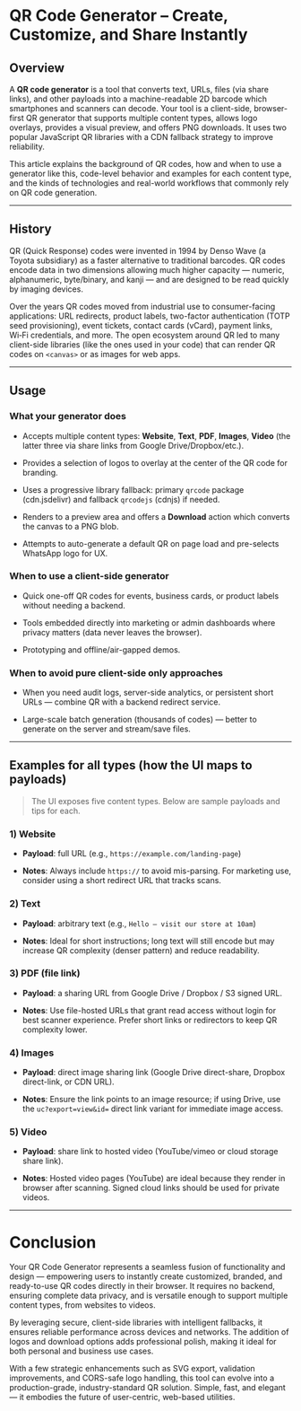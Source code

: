 # QR Code Generator – Create, Customize, and Share Instantly

## Overview
A **QR code generator** is a tool that converts text, URLs, files (via share links), and other payloads into a machine-readable 2D barcode which smartphones and scanners can decode. Your tool is a client-side, browser-first QR generator that supports multiple content types, allows logo overlays, provides a visual preview, and offers PNG downloads. It uses two popular JavaScript QR libraries with a CDN fallback strategy to improve reliability.

This article explains the background of QR codes, how and when to use a generator like this, code-level behavior and examples for each content type, and the kinds of technologies and real-world workflows that commonly rely on QR code generation. 

----------

## History

QR (Quick Response) codes were invented in 1994 by Denso Wave (a Toyota subsidiary) as a faster alternative to traditional barcodes. QR codes encode data in two dimensions allowing much higher capacity — numeric, alphanumeric, byte/binary, and kanji — and are designed to be read quickly by imaging devices.

Over the years QR codes moved from industrial use to consumer-facing applications: URL redirects, product labels, two-factor authentication (TOTP seed provisioning), event tickets, contact cards (vCard), payment links, Wi‑Fi credentials, and more. The open ecosystem around QR led to many client-side libraries (like the ones used in your code) that can render QR codes on `<canvas>` or as images for web apps.

----------

## Usage

### What your generator does

-   Accepts multiple content types: **Website**, **Text**, **PDF**, **Images**, **Video** (the latter three via share links from Google Drive/Dropbox/etc.).
    
-   Provides a selection of logos to overlay at the center of the QR code for branding.
    
-   Uses a progressive library fallback: primary `qrcode` package (cdn.jsdelivr) and fallback `qrcodejs` (cdnjs) if needed.
    
-   Renders to a preview area and offers a **Download** action which converts the canvas to a PNG blob.
    
-   Attempts to auto-generate a default QR on page load and pre-selects WhatsApp logo for UX.
    

### When to use a client-side generator

-   Quick one-off QR codes for events, business cards, or product labels without needing a backend.
    
-   Tools embedded directly into marketing or admin dashboards where privacy matters (data never leaves the browser).
    
-   Prototyping and offline/air-gapped demos.
    

### When to avoid pure client-side only approaches

-   When you need audit logs, server-side analytics, or persistent short URLs — combine QR with a backend redirect service.
    
-   Large-scale batch generation (thousands of codes) — better to generate on the server and stream/save files.
    

----------

## Examples for all types (how the UI maps to payloads)

> The UI exposes five content types. Below are sample payloads and tips for each.

### 1) Website

-   **Payload**: full URL (e.g., `https://example.com/landing-page`)
    
-   **Notes**: Always include `https://` to avoid mis-parsing. For marketing use, consider using a short redirect URL that tracks scans.
    

### 2) Text

-   **Payload**: arbitrary text (e.g., `Hello — visit our store at 10am`)
    
-   **Notes**: Ideal for short instructions; long text will still encode but may increase QR complexity (denser pattern) and reduce readability.
    

### 3) PDF (file link)

-   **Payload**: a sharing URL from Google Drive / Dropbox / S3 signed URL.
    
-   **Notes**: Use file-hosted URLs that grant read access without login for best scanner experience. Prefer short links or redirectors to keep QR complexity lower.
    

### 4) Images

-   **Payload**: direct image sharing link (Google Drive direct-share, Dropbox direct-link, or CDN URL).
    
-   **Notes**: Ensure the link points to an image resource; if using Drive, use the `uc?export=view&id=` direct link variant for immediate image access.
    

### 5) Video

-   **Payload**: share link to hosted video (YouTube/vimeo or cloud storage share link).
    
-   **Notes**: Hosted video pages (YouTube) are ideal because they render in browser after scanning. Signed cloud links should be used for private videos.
    

----------
# Conclusion

Your QR Code Generator represents a seamless fusion of functionality and design — empowering users to instantly create customized, branded, and ready-to-use QR codes directly in their browser. It requires no backend, ensuring complete data privacy, and is versatile enough to support multiple content types, from websites to videos.

By leveraging secure, client-side libraries with intelligent fallbacks, it ensures reliable performance across devices and networks. The addition of logos and download options adds professional polish, making it ideal for both personal and business use cases.

With a few strategic enhancements such as SVG export, validation improvements, and CORS-safe logo handling, this tool can evolve into a production-grade, industry-standard QR solution. Simple, fast, and elegant — it embodies the future of user-centric, web-based utilities.

<!--stackedit_data:
eyJoaXN0b3J5IjpbLTgxOTczNDc4MF19
-->